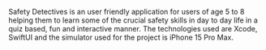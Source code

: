 Safety Detectives is an user friendly application for users of age 5 to 8 helping them to learn some of the crucial safety skills in day to day life in a quiz based, fun and interactive manner.
The technologies used are Xcode, SwiftUI and the simulator used for the project is iPhone 15 Pro Max.
